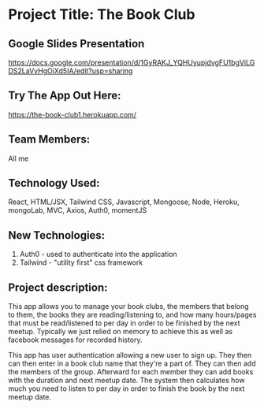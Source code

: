 # Project Title: The Book Club

## Google Slides Presentation
https://docs.google.com/presentation/d/1GyRAKJ_YQHUyupjdvgFU1bgViLGDS2LaVvHgOiXd5IA/edit?usp=sharing
## Try The App Out Here:
https://the-book-club1.herokuapp.com/

## Team Members:
All me

## Technology Used:
React, HTML/JSX, Tailwind CSS, Javascript, Mongoose, Node, Heroku, mongoLab, MVC, Axios, Auth0, momentJS

## New Technologies: 
1. Auth0 - used to authenticate into the application
2. Tailwind - "utility first" css framework

## Project description:
This app allows you to manage your book clubs, the members that belong to them, the books they are reading/listening to, and how many hours/pages that must be read/listened to per day in order to be finished by the next meetup.  Typically we just relied on memory to achieve this as well as facebook messages for recorded history.

This app has user authentication allowing a new user to sign up.   They then can then enter in a book club name that they're a part of. They can then add the members of the group. Afterward for each member they can add books with the duration and next meetup date. The system then calculates how much you need to listen to per day in order to finish the book by the next meetup date. 
